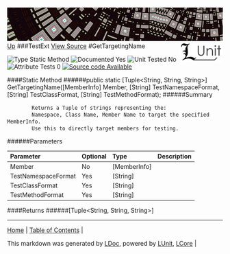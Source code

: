 ![](../Content/LUnit-banner-small.png "")
[<img align="right" src="../Content/LUnit-logo-small.png">](../../README.md)
[Up](TestExt.md)
###TestExt
[View Source](TestExt.md)
#GetTargetingName

![Type Static Method](http://b.repl.ca/v1/Type-Static%20Method-lightgrey.png "") ![Documented Yes](http://b.repl.ca/v1/Documented-Yes-brightgreen.png "") ![Unit Tested No](http://b.repl.ca/v1/Unit%20Tested-No-lightgrey.png "") ![Attribute Tests 0](http://b.repl.ca/v1/Attribute%20Tests-0-lightgrey.png "") [![Source code Available](http://b.repl.ca/v1/Source%20code-Available-brightgreen.png "")](TestExt.md)

####Static Method
######public static [Tuple<String, String, String>] GetTargetingName([MemberInfo] Member, [String] TestNamespaceFormat, [String] TestClassFormat, [String] TestMethodFormat);
######Summary

            Returns a Tuple of strings representing the:
            Namespace, Class Name, Member Name to target the specified MemberInfo.
            Use this to directly target members for testing.
            
######Parameters

Parameter | Optional | Type | Description
:---  | :---  | :---  | :--- 
Member | No | [MemberInfo] | 
TestNamespaceFormat | Yes | [String] | 
TestClassFormat | Yes | [String] | 
TestMethodFormat | Yes | [String] | 

####Returns
######[Tuple<String, String, String>]

---

[Home](../../README.md) | [Table of Contents](../../TableOfContents.md) | 


This markdown was generated by [LDoc](https://github.com/CodeSingularity/LDoc), powered by [LUnit](https://github.com/CodeSingularity/LUnit), [LCore](https://github.com/CodeSingularity/LCore) | 

